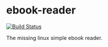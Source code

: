 # ebook-reader

[![Build Status](https://travis-ci.org/clems71/ebook-reader.svg)](https://travis-ci.org/clems71/ebook-reader)

The missing linux simple ebook reader.
